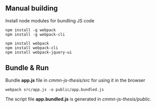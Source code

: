 ## Manual building

Install node modules for bundling JS code

```
npm install -g webpack
npm install -g webpack-cli

npm install webpack
npm install webpack-cli
npm install webpack-jquery-ui
```
## Bundle & Run
Bundle **app.js** file in *cmmn-js-thesis/src* for using it in the browser
```
webpack src/app.js -o public/app.bundled.js
```
The script file **app.bundled.js** is generated in *cmmn-js-thesis/public*.  
